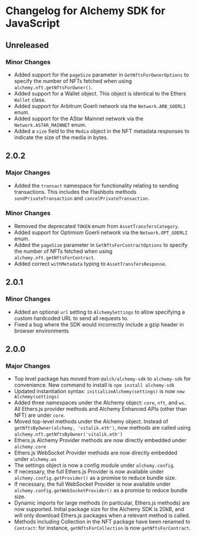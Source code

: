 # Changelog for Alchemy SDK for JavaScript

## Unreleased

### Minor Changes

- Added support for the `pageSize` parameter in `GetNftsForOwnerOptions` to specify the number of NFTs fetched when using `alchemy.nft.getNftsForOwner()`.
- Added support for a Wallet object. This object is identical to the Ethers `Wallet` class.
- Added support for Arbitrum Goerli network via the `Network.ARB_GOERLI` enum.
- Added support for the AStar Mainnet network via the `Network.ASTAR_MAINNET` enum.
- Added a `size` field to the `Media` object in the NFT metadata responses to indicate the size of the media in bytes.

## 2.0.2

### Major Changes

- Added the `transact` namespace for functionality relating to sending transactions. This includes the Flashbots methods `sendPrivateTransaction` and `cancelPrivateTransaction`.

### Minor Changes

- Removed the deprecated `TOKEN` enum from `AssetTransfersCategory`.
- Added support for Optimism Goerli network via the `Network.OPT_GOERLI` enum.
- Added the `pageSize` parameter in `GetNftsForContractOptions` to specify the number of NFTs fetched when using `alchemy.nft.getNftsForContract`.
- Added correct `withMetadata` typing to `AssetTransfersResponse`.

## 2.0.1

### Minor Changes

- Added an optional `url` setting to `AlchemySettings` to allow specifying a custom hardcoded URL to send all requests to.
- Fixed a bug where the SDK would incorrectly include a gzip header in browser environments

## 2.0.0

### Major Changes

- Top level package has moved from `@alch/alchemy-sdk` to `alchemy-sdk` for convenience. New command to install is `npm install alchemy-sdk`
- Updated instantiation syntax: `initializeAlchemy(settings)` is now `new Alchemy(settings)`
- Added three namespaces under the Alchemy object: `core`, `nft`, and `ws`. All Ethers.js provider methods and Alchemy Enhanced APIs (other than NFT) are under `core`.
- Moved top-level methods under the Alchemy object. Instead of `getNftsByOwner(alchemy, 'vitalik.eth')`, now methods are called using `alchemy.nft.getNftsByOwner('vitalik.eth')`
- Ethers.js Alchemy Provider methods are now directly embedded under `alchemy.core`
- Ethers.js WebSocket Provider methods are now directly embedded under `alchemy.ws`
- The settings object is now a config module under `alchemy.config`.
- If necessary, the full Ethers.js Provider is now available under `alchemy.config.getProvider()` as a promise to reduce bundle size.
- If necessary, the full WebSocket Provider is now available under `alchemy.config.getWebSocketProvider()` as a promise to reduce bundle size.
- Dynamic imports for large methods (in particular, Ethers.js methods) are now supported. Initial package size for the Alchemy SDK is 20kB, and will only download Ethers.js packages when a relevant method is called.
- Methods including Collection in the NFT package have been renamed to `Contract`: for instance, `getNftsForCollection` is now `getNftsForContract`.
